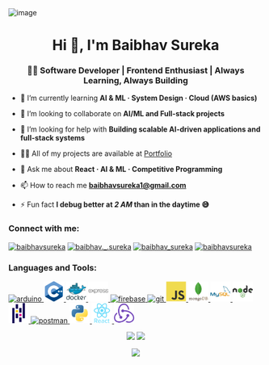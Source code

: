 <img width="2000" height="400" alt="image" src="https://github.com/user-attachments/assets/d341130b-623e-4a15-a025-4e148ece722d" />

<h1 align="center">Hi 👋, I'm Baibhav Sureka</h1>
<h3 align="center">👨‍💻 Software Developer | Frontend Enthusiast | Always Learning, Always Building</h3>

- 🌱 I’m currently learning **AI & ML · System Design · Cloud (AWS basics)**

- 👯 I’m looking to collaborate on **AI/ML and Full-stack projects**

- 🤝 I’m looking for help with **Building scalable AI-driven applications and full-stack systems**

- 👨‍💻 All of my projects are available at [Portfolio](https://baibhavs.vercel.app)

- 💬 Ask me about **React · AI & ML · Competitive Programming**

- 📫 How to reach me **baibhavsureka1@gmail.com**

- ⚡ Fun fact **I debug better at *2 AM* than in the daytime 😅**

<h3 align="left">Connect with me:</h3>
<p align="left">
<a href="https://linkedin.com/in/baibhavsureka" target="blank"><img align="center" src="https://raw.githubusercontent.com/rahuldkjain/github-profile-readme-generator/master/src/images/icons/Social/linked-in-alt.svg" alt="baibhavsureka" height="30" width="40" /></a>
<a href="https://instagram.com/baibhav._.sureka" target="blank"><img align="center" src="https://raw.githubusercontent.com/rahuldkjain/github-profile-readme-generator/master/src/images/icons/Social/instagram.svg" alt="baibhav._.sureka" height="30" width="40" /></a>
<a href="https://codeforces.com/profile/baibhav_sureka" target="blank"><img align="center" src="https://raw.githubusercontent.com/rahuldkjain/github-profile-readme-generator/master/src/images/icons/Social/codeforces.svg" alt="baibhav_sureka" height="30" width="40" /></a>
<a href="https://www.leetcode.com/baibhavsureka" target="blank"><img align="center" src="https://raw.githubusercontent.com/rahuldkjain/github-profile-readme-generator/master/src/images/icons/Social/leet-code.svg" alt="baibhavsureka" height="30" width="40" /></a>
</p>

<h3 align="left">Languages and Tools:</h3>
<p align="left"> <a href="https://www.arduino.cc/" target="_blank" rel="noreferrer"> <img src="https://cdn.worldvectorlogo.com/logos/arduino-1.svg" alt="arduino" width="40" height="40"/> </a> <a href="https://www.w3schools.com/cpp/" target="_blank" rel="noreferrer"> <img src="https://raw.githubusercontent.com/devicons/devicon/master/icons/cplusplus/cplusplus-original.svg" alt="cplusplus" width="40" height="40"/> </a> <a href="https://www.docker.com/" target="_blank" rel="noreferrer"> <img src="https://raw.githubusercontent.com/devicons/devicon/master/icons/docker/docker-original-wordmark.svg" alt="docker" width="40" height="40"/> </a> <a href="https://expressjs.com" target="_blank" rel="noreferrer"> <img src="https://raw.githubusercontent.com/devicons/devicon/master/icons/express/express-original-wordmark.svg" alt="express" width="40" height="40"/> </a> <a href="https://firebase.google.com/" target="_blank" rel="noreferrer"> <img src="https://www.vectorlogo.zone/logos/firebase/firebase-icon.svg" alt="firebase" width="40" height="40"/> </a> <a href="https://git-scm.com/" target="_blank" rel="noreferrer"> <img src="https://www.vectorlogo.zone/logos/git-scm/git-scm-icon.svg" alt="git" width="40" height="40"/> </a> <a href="https://developer.mozilla.org/en-US/docs/Web/JavaScript" target="_blank" rel="noreferrer"> <img src="https://raw.githubusercontent.com/devicons/devicon/master/icons/javascript/javascript-original.svg" alt="javascript" width="40" height="40"/> </a> <a href="https://www.mongodb.com/" target="_blank" rel="noreferrer"> <img src="https://raw.githubusercontent.com/devicons/devicon/master/icons/mongodb/mongodb-original-wordmark.svg" alt="mongodb" width="40" height="40"/> </a> <a href="https://www.mysql.com/" target="_blank" rel="noreferrer"> <img src="https://raw.githubusercontent.com/devicons/devicon/master/icons/mysql/mysql-original-wordmark.svg" alt="mysql" width="40" height="40"/> </a> <a href="https://nodejs.org" target="_blank" rel="noreferrer"> <img src="https://raw.githubusercontent.com/devicons/devicon/master/icons/nodejs/nodejs-original-wordmark.svg" alt="nodejs" width="40" height="40"/> </a> <a href="https://pandas.pydata.org/" target="_blank" rel="noreferrer"> <img src="https://raw.githubusercontent.com/devicons/devicon/2ae2a900d2f041da66e950e4d48052658d850630/icons/pandas/pandas-original.svg" alt="pandas" width="40" height="40"/> </a> <a href="https://postman.com" target="_blank" rel="noreferrer"> <img src="https://www.vectorlogo.zone/logos/getpostman/getpostman-icon.svg" alt="postman" width="40" height="40"/> </a> <a href="https://www.python.org" target="_blank" rel="noreferrer"> <img src="https://raw.githubusercontent.com/devicons/devicon/master/icons/python/python-original.svg" alt="python" width="40" height="40"/> </a> <a href="https://reactjs.org/" target="_blank" rel="noreferrer"> <img src="https://raw.githubusercontent.com/devicons/devicon/master/icons/react/react-original-wordmark.svg" alt="react" width="40" height="40"/> </a> <a href="https://redux.js.org" target="_blank" rel="noreferrer"> <img src="https://raw.githubusercontent.com/devicons/devicon/master/icons/redux/redux-original.svg" alt="redux" width="40" height="40"/> </a> </p>

<p align="center">
  <img src="https://github-readme-stats.vercel.app/api/top-langs?username=baibhavsureka&show_icons=true&locale=en&layout=compact&theme=tokyonight" />
  <img src="https://github-readme-stats.vercel.app/api?username=baibhavsureka&show_icons=true&locale=en&theme=tokyonight" height="165"/>
</p>

<p align="center">
  <img src="https://github-readme-streak-stats.herokuapp.com/?user=baibhavsureka&theme=tokyonight" height="165"/>
</p>

